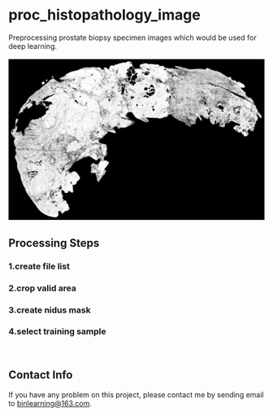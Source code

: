 # proc_histopathology_image
Preprocessing prostate biopsy specimen images which would be used for deep learning.<br>
<br>
![example](./doc/mask.png)
<br>
## Processing Steps
### 1.create file list
### 2.crop valid area
### 3.create nidus mask
### 4.select training sample
<br>

## Contact Info
If you have any problem on this project, please contact me by sending email to binlearning@163.com.
